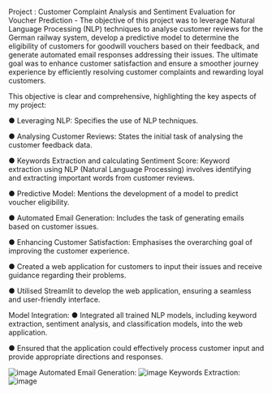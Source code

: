 Project : Customer Complaint Analysis and Sentiment Evaluation for Voucher Prediction - The objective of this project was to leverage Natural Language Processing (NLP) techniques to analyse customer reviews for the German railway system, develop a predictive model to determine the eligibility of customers for goodwill vouchers based on their feedback, and generate automated email responses addressing their issues. The ultimate goal was to enhance customer satisfaction and ensure a smoother journey experience by efficiently resolving customer complaints and rewarding loyal customers.

This objective is clear and comprehensive, highlighting the key aspects of my project:

●	Leveraging NLP: Specifies the use of NLP techniques.

●	Analysing Customer Reviews: States the initial task of analysing the customer feedback data.

●	Keywords Extraction and calculating Sentiment Score: Keyword extraction using NLP (Natural Language Processing) involves identifying and extracting important words from customer reviews.

●	Predictive Model: Mentions the development of a model to predict voucher eligibility.

●	Automated Email Generation: Includes the task of generating emails based on customer issues.

●	Enhancing Customer Satisfaction: Emphasises the overarching goal of improving the customer experience.

●	Created a web application for customers to input their issues and receive guidance regarding their problems.

●	Utilised Streamlit to develop the web application, ensuring a seamless and user-friendly interface.

Model Integration:
●	Integrated all trained NLP models, including keyword extraction, sentiment analysis, and classification models, into the web application.

●	Ensured that the application could effectively process customer input and provide appropriate directions and responses.


![image](https://github.com/user-attachments/assets/33e3a5aa-74ae-454f-8d85-d048be22b502)
Automated Email Generation:
![image](https://github.com/user-attachments/assets/a2a85ea9-7428-48bc-b5a8-e8cd6f8305fa)
Keywords Extraction:
![image](https://github.com/user-attachments/assets/df3783a1-d550-48f8-85c0-1603ed5d2ca4)

